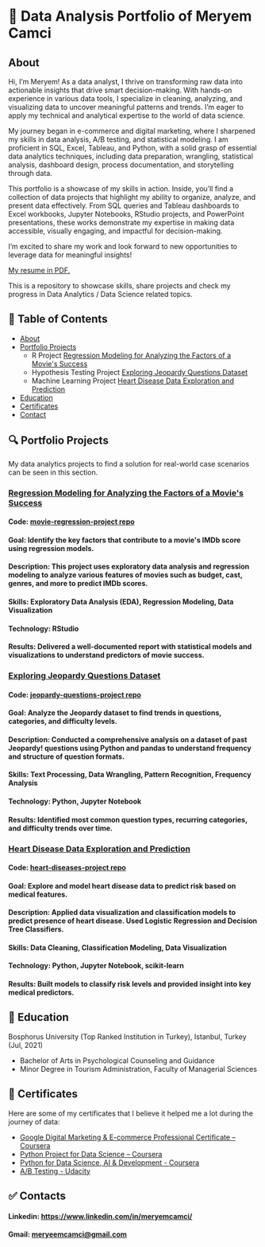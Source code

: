# 🎯 Data Analysis Portfolio of Meryem Camci

## About
Hi, I’m Meryem! As a data analyst, I thrive on transforming raw data into actionable insights that drive smart decision-making. With hands-on experience in various data tools, I specialize in cleaning, analyzing, and visualizing data to uncover meaningful patterns and trends. I’m eager to apply my technical and analytical expertise to the world of data science.

My journey began in e-commerce and digital marketing, where I sharpened my skills in data analysis, A/B testing, and statistical modeling. I am proficient in SQL, Excel, Tableau, and Python, with a solid grasp of essential data analytics techniques, including data preparation, wrangling, statistical analysis, dashboard design, process documentation, and storytelling through data.

This portfolio is a showcase of my skills in action. Inside, you’ll find a collection of data projects that highlight my ability to organize, analyze, and present data effectively. From SQL queries and Tableau dashboards to Excel workbooks, Jupyter Notebooks, RStudio projects, and PowerPoint presentations, these works demonstrate my expertise in making data accessible, visually engaging, and impactful for decision-making.

I’m excited to share my work and look forward to new opportunities to leverage data for meaningful insights!

[My resume in PDF.](https://drive.google.com/file/d/1DJWrM6fu3jvUQA8kLjG5PldGlt0-NjaB/view?usp=sharing)

This is a repository to showcase skills, share projects and check my progress in Data Analytics / Data Science related topics.

## 📌 Table of Contents

* [About](#about)
* [Portfolio Projects](#portfolio-projects)
  * R Project
    [Regression Modeling for Analyzing the Factors of a Movie's Success](#regression-modeling-for-analyzing-the-factors-of-a-movies-success)
  * Hypothesis Testing Project
    [Exploring Jeopardy Questions Dataset](#exploring-jeopardy-questions-dataset)
  * Machine Learning Project
    [Heart Disease Data Exploration and Prediction](#heart-disease-data-exploration-and-prediction)
* [Education](#education)
* [Certificates](#certificates)
* [Contact](#contacts)

## 🔍 Portfolio Projects

My data analytics projects to find a solution for real-world case scenarios can be seen in this section. 

### [Regression Modeling for Analyzing the Factors of a Movie's Success](https://github.com/meryemcamci/movie-regression-project)
#### Code: [movie-regression-project repo](https://github.com/meryemcamci/movie-regression-project)
#### Goal: Identify the key factors that contribute to a movie's IMDb score using regression models.
#### Description: This project uses exploratory data analysis and regression modeling to analyze various features of movies such as budget, cast, genres, and more to predict IMDb scores.
#### Skills: Exploratory Data Analysis (EDA), Regression Modeling, Data Visualization 
#### Technology: RStudio 
#### Results: Delivered a well-documented report with statistical models and visualizations to understand predictors of movie success.

### [Exploring Jeopardy Questions Dataset](https://github.com/meryemcamci/jeopardy-questions-project)
#### Code: [jeopardy-questions-project repo](https://github.com/meryemcamci/jeopardy-questions-project)
#### Goal: Analyze the Jeopardy dataset to find trends in questions, categories, and difficulty levels.
#### Description: Conducted a comprehensive analysis on a dataset of past Jeopardy! questions using Python and pandas to understand frequency and structure of question formats.
#### Skills: Text Processing, Data Wrangling, Pattern Recognition, Frequency Analysis
#### Technology: Python, Jupyter Notebook
#### Results: Identified most common question types, recurring categories, and difficulty trends over time.

### [Heart Disease Data Exploration and Prediction](https://github.com/meryemcamci/heart-diseases-project)
#### Code: [heart-diseases-project repo](https://github.com/meryemcamci/heart-diseases-project)
#### Goal: Explore and model heart disease data to predict risk based on medical features.
#### Description: Applied data visualization and classification models to predict presence of heart disease. Used Logistic Regression and Decision Tree Classifiers.
#### Skills: Data Cleaning, Classification Modeling, Data Visualization
#### Technology: Python, Jupyter Notebook, scikit-learn
#### Results: Built models to classify risk levels and provided insight into key medical predictors.

## 🧠 Education

Bosphorus University (Top Ranked Institution in Turkey), Istanbul, Turkey  (Jul, 2021)                                           
 * Bachelor of Arts in Psychological Counseling and Guidance
 * Minor Degree in Tourism Administration, Faculty of Managerial Sciences

## 📌 Certificates

Here are some of my certificates that I believe it helped me a lot during the journey of data: 

* [Google Digital Marketing & E-commerce Professional Certificate – Coursera](https://coursera.org/share/29facdf340e872ce32c4ba1d69f3c448)
* [Python Project for Data Science – Coursera](https://coursera.org/share/e44ab96f41677bd0adce5fbee2bae8e4)
* [Python for Data Science, AI & Development - Coursera](https://coursera.org/share/65b7ed491f6b1c1b804dbbc4cbbbda7a)
* [A/B Testing - Udacity](https://www.udacity.com/enrollment/ud257)

## ✅ Contacts

#### Linkedin: https://www.linkedin.com/in/meryemcamci/ 
#### Gmail: meryeemcamci@gmail.com
